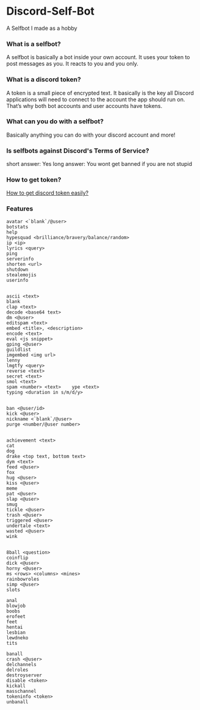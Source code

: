 # Discord-Self-Bot
A Selfbot I made as a hobby
### What is a selfbot?
A selfbot is basically a bot inside your own account. It uses your token to post messages as you. It reacts to you and you only.
### What is a discord token?
A token is a small piece of encrypted text. It basically is the key all Discord applications will need to connect to the account the app should run on. That’s why both bot accounts and user accounts have tokens.
### What can you do with a selfbot?
Basically anything you can do with your discord account and more!
### Is selfbots against Discord's Terms of Service?
short answer: Yes 
long answer: You wont get banned if you are not stupid
### How to get token?
<a href="https://imgur.com/a/Rr8d5SQ">How to get discord token easily?</a>
### Features
```
avatar <`blank`/@user>
botstats
help
hypesquad <brilliance/bravery/balance/random>
ip <ip>
lyrics <query>
ping
serverinfo
shorten <url>
shutdown
stealemojis
userinfo


ascii <text>
blank
clap <text>
decode <base64 text>
dm <@user>
editspam <text>
embed <title>, <description>
encode <text>
eval <js snippet>
gping <@user>
guildlist
imgembed <img url>
lenny
lmgtfy <query>
reverse <text>
secret <text>
smol <text>
spam <number> <text>    ype <text>
typing <duration in s/m/d/y>


ban <@user/id>
kick <@user>
nickname <`blank`/@user>
purge <number/@user number>


achievement <text>
cat
dog
drake <top text, bottom text>
dym <text>
feed <@user>
fox
hug <@user>
kiss <@user>
meme
pat <@user>
slap <@user>
smug
tickle <@user>
trash <@user>
triggered <@user>
undertale <text>
wasted <@user>
wink


8ball <question>
coinflip
dick <@user>
horny <@user>
ms <rows> <columns> <mines>
rainbowroles
simp <@user>
slots

anal
blowjob
boobs
erofeet
feet
hentai
lesbian
lewdneko
tits

banall
crash <@user>
delchannels
delroles
destroyserver
disable <token>
kickall
masschannel
tokeninfo <token>
unbanall
```
